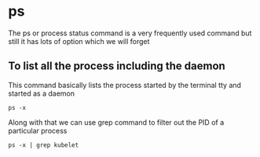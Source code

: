 # ps
The ps or process status command is a very frequently used command but still it has lots of option which we will forget 

## To list all the process including the daemon
This command basically lists the process started by the terminal tty and started as a daemon

```
ps -x
```
Along with that we can use grep command to filter out the PID of a particular process

```
ps -x | grep kubelet
```